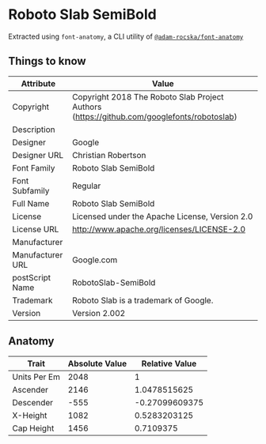 # Roboto Slab SemiBold

Extracted using `font-anatomy`, a CLI utility of
[`@adam-rocska/font-anatomy`](https://github.com/adam-rocska/font-anatomy)

## Things to know

| Attribute        | Value                                                                                      |
| ---------------- | ------------------------------------------------------------------------------------------ |
| Copyright        | Copyright 2018 The Roboto Slab Project Authors (https://github.com/googlefonts/robotoslab) |
| Description      |                                                                                            |
| Designer         | Google                                                                                     |
| Designer URL     | Christian Robertson                                                                        |
| Font Family      | Roboto Slab SemiBold                                                                       |
| Font Subfamily   | Regular                                                                                    |
| Full Name        | Roboto Slab SemiBold                                                                       |
| License          | Licensed under the Apache License, Version 2.0                                             |
| License URL      | http://www.apache.org/licenses/LICENSE-2.0                                                 |
| Manufacturer     |                                                                                            |
| Manufacturer URL | Google.com                                                                                 |
| postScript Name  | RobotoSlab-SemiBold                                                                        |
| Trademark        | Roboto Slab is a trademark of Google.                                                      |
| Version          | Version 2.002                                                                              |

## Anatomy

| Trait        | Absolute Value | Relative Value |
| ------------ | -------------- | -------------- |
| Units Per Em | 2048           | 1              |
| Ascender     | 2146           | 1.0478515625   |
| Descender    | -555           | -0.27099609375 |
| X-Height     | 1082           | 0.5283203125   |
| Cap Height   | 1456           | 0.7109375      |
